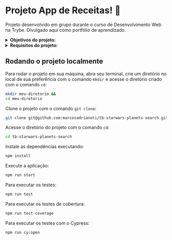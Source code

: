 # Projeto App de Receitas! :cake:
Projeto desenvolvido em grupo durante o curso de Desenvolvimento Web na Trybe. Divulgado aqui como portfólio de aprendizado.

<details>
<summary><strong>Objetivos do projeto:</strong></summary>

  * Desenvolver um app de receitas, utilizando o que há de mais moderno dentro do ecossistema `React`: _Hooks_ e _Context API_. Nele será possível: ver, buscar, filtrar, favoritar e acompanhar o progresso de preparação de receitas de comidas e bebidas. ⚠️ A base de dados serão 2 APIs distintas, uma para comidas e outra para bebidas.
  * Verificar se eu era capaz de:
    * Utilizar `Redux` para gerenciar estado.
    * Utilizar a biblioteca `React-Redux`.
    * Utilizar a `Context API` do `React` para gerenciar estado.
    * Utilizar o `React Hook useState`.
    * Utilizar o `React Hook useContext`.
    * Utilizar o `React Hook useEffect`.
    * Criar `Hooks` customizados.
</details>
<details>
<summary><strong> Requisitos do projeto:</strong></summary>

  * Desenvolva os testes unitários de maneira que a cobertura seja de, no mínimo, 90%

2 - Crie todos os elementos que devem respeitar os atributos descritos no protótipo para a tela de login

3 - Desenvolva a tela de maneira que a pessoa consiga escrever seu email no input de email e sua senha no input de senha

4 - Desenvolva a tela de maneira que o formulário só seja válido após um email válido e uma senha de mais de 6 caracteres serem preenchidos

5 - Após a submissão do formulário, salve no localStorage o e-mail da pessoa usuária na chave `user`

6 - Redirecione a pessoa usuária para a tela principal de receitas de comidas após a submissão e validação com sucesso do login

7 - Implemente o header de acordo com a necessidade de cada tela

8 - Redirecione a pessoa usuária para a tela de perfil ao clicar no botão de perfil

9 - Desenvolva o botão de busca que, ao ser clicado, a barra de busca deve aparecer. O mesmo serve para escondê-la

10 - Implemente os elementos da barra de busca respeitando os atributos descritos no protótipo

11 - Implemente 3 radio buttons na barra de busca: Ingredient, Name e First letter

12 - Busque na API de comidas caso a pessoa esteja na página de comidas, e na API de bebidas caso esteja na de bebidas

13 - Redirecione para a tela de detalhes da receita caso apenas uma receita seja encontrada, com o ID da mesma na URL

14 - Caso a busca retorne mais de uma receita, renderize as 12 primeiras encontradas, exibindo a imagem e o nome de cada uma

15 - Exiba um `alert` caso nenhuma receita seja encontrada

16 - Implemente o menu inferior posicionando-o de forma fixa e contendo 2 ícones: um para comidas e outro para bebidas

17 - Exiba o menu inferior apenas nas telas indicadas pelo protótipo

18 - Redirecione a pessoa usuária para a tela correta ao clicar em cada ícone no menu inferior

19 - Carregue as 12 primeiras receitas de comidas ou bebidas, uma em cada card

20 - Implemente os botões de categoria para serem utilizados como filtro

21 - Implemente o filtro das receitas por meio da API ao clicar no filtro de categoria

22 - Implemente o filtro como um toggle, o qual se for selecionado novamente, o app deve retornar as receitas sem nenhum filtro

23 - Redirecione a pessoa usuária ao clicar no card para a tela de detalhes, que deve mudar a rota e conter o id da receita na URL

24 - Realize uma request para a API passando o `id` da receita que deve estar disponível nos parâmetros da URL

25 - Desenvolva a tela de modo que contenha uma imagem da receita, o título, a categoria em caso de comidas e se é ou não alcoólico em caso de bebidas, uma lista de ingredientes seguidos pelas quantidades, instruções, um vídeo do youtube incorporado e recomendações

26 - Implemente as recomendações. Para receitas de comida, a recomendação deverá ser bebida, já para as receitas de bebida a recomendação deverá ser comida

27 - Implemente os 6 cards de recomendação, mostrando apenas 2. O scroll é horizontal, similar a um `carousel`

28 - Desenvolva um botão de nome "Start Recipe" que deve ficar fixo na parte de baixo da tela o tempo todo

29 - Implemente a solução de forma que, caso a receita já tenha sido feita, o botão "Start Recipe" desapareça

30 - Implemente a solução de modo que, caso a receita tenha sido iniciada mas não finalizada, o texto do botão deve ser "Continue Recipe"

31 - Redirecione a pessoa usuária caso o botão "Start Recipe" seja clicado, a rota deve mudar para a tela de receita em progresso

32 - Implemente um botão de compartilhar e um de favoritar a receita

33 - Implemente a solução de forma que, ao clicar no botão de compartilhar, o link da receita dentro do app deve ser copiado para o clipboard e uma mensagem avisando que o link foi copiado deve aparecer

34 - Salve as receitas favoritas no `localStorage` na chave `favoriteRecipes`

35 - Implemente o ícone do coração (favorito) de modo que: deve vir preenchido caso a receita esteja favoritada e "despreenchido" caso contrário

36 - Implemente a lógica no botão de favoritar. Caso seja clicado, o ícone do coração deve mudar seu estado atual, caso esteja preenchido deve mudar para "despreenchido" e vice-versa

37 - Desenvolva a tela de modo que contenha uma imagem da receita, o título, a categoria em caso de comidas e se é ou não alcoólico em caso de bebidas, uma lista de ingredientes com suas respectivas quantidades e instruções

38 - Desenvolva um checkbox para cada item da lista de ingredientes

39 - Implemente uma lógica que ao clicar no checkbox de um ingrediente, o nome dele deve ser "riscado" da lista

40 - Salve o estado do progresso, que deve ser mantido caso a pessoa atualize a página ou volte para a mesma receita

41 - Desenvolva a lógica de favoritar e compartilhar. A lógica da tela de detalhes de uma receita se aplica aqui

42 - Implemente a solução de modo que o botão de finalizar receita ("Finish Recipe") só pode estar habilitado quando todos os ingredientes estiverem _"checkados"_ (marcados)

43 - Redirecione a pessoa usuária após clicar no botão de finalizar receita ("Finish Recipe"), para a página de receitas feitas, cuja rota deve ser `/done-recipes`

44 - Implemente os elementos da tela de receitas feitas respeitando os atributos descritos no protótipo

45 - Desenvolva a tela de modo que, caso a receita do card seja uma comida, ela deve possuir: a foto da receita, nome, categoria, nacionalidade, a data em que a pessoa fez a receita, as 2 primeiras tags retornadas pela API e um botão de compartilhar

46 - Desenvolva a tela de maneira que, caso a receita do card seja uma bebida, ela deve possuir: a foto da receita, o nome, se é alcoólica, a data em que a pessoa fez a receita e um botão de compartilhar

47 - Desenvolva a solução de modo que o botão de compartilhar deve copiar a URL da tela de detalhes da receita para o clipboard

48 - Implemente 2 botões que filtram as receitas por comida ou bebida e um terceiro que remove todos os filtros

49 - Redirecione para a tela de detalhes da receita caso seja clicado na foto ou no nome da receita

50 - Implemente os elementos da tela de receitas favoritas (cumulativo com os atributos em comum com a tela de receitas feitas), respeitando os atributos descritos no protótipo

51 - Desenvolva a tela de modo que, caso a receita do card seja uma comida, ela deve possuir: a foto da receita, nome, categoria, nacionalidade, um botão de compartilhar e um de "desfavoritar"

52 - Desenvolva a tela de modo que, caso a receita do card seja uma bebida, ela deve possuir: a foto da receita, nome, se é alcoólica ou não, um botão de compartilhar e um de "desfavoritar"

53 - Desenvolva a solução de modo que o botão de compartilhar deve copiar a URL da tela de detalhes da receita para o clipboard

54 - Desenvolva a solução de modo que o botão de "desfavoritar" deve remover a receita da lista de receitas favoritas do `localStorage` e da tela

55 - Implemente 2 botões que filtram as receitas por comida ou bebida e um terceiro que remove todos os filtros

56 - Redirecione a pessoa usuária ao clicar na foto ou no nome da receita, a rota deve mudar para a tela de detalhes daquela receita

57 - Implemente os elementos da tela de perfil respeitando os atributos descritos no protótipo

58 - Implemente a solução de maneira que o e-mail da pessoa usuária deve estar visível

59 - Implemente 3 botões: um de nome "Done Recipes", um de nome "Favorite Recipes" e um de nome "Logout"

60 - Redirecione a pessoa usuária que, ao clicar no botão de "Done Recipes", a rota deve mudar para a tela de receitas feitas

61 - Redirecione a pessoa usuária que, ao clicar no botão de "Favorite Recipes", a rota deve mudar para a tela de receitas favoritas

62 - Redirecione a pessoa usuária que ao clicar no botão de "Logout", o `localStorage` deve ser limpo e a rota deve mudar para a tela de login.
</details>
  
## Rodando o projeto localmente

Para rodar o projeto em sua máquina, abra seu terminal, crie um diretório no local de sua preferência com o comando `mkdir` e acesse o diretório criado com o comando `cd`:

```bash
mkdir meu-diretorio &&
cd meu-diretorio
```

Clone o projeto com o comando `git clone`:

```bash
git clone git@github.com:marcosadrianoti/tb-starwars-planets-search.git
```

Acesse o diretório do projeto com o comando `cd`:

```bash
cd tb-starwars-planets-search
```

Instale as dependências executando:

```bash
npm install
```

Execute a aplicação:

```bash
npm run start
```

Para executar os testes:

```bash
npm run test
```

Para executar os testes de cobertura:

```bash
npm run test-coverage
```
Para executar os testes com o Cypress:

```bash
npm run cy:open
```
